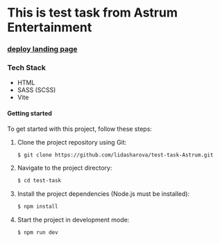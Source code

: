# This is test task from Astrum Entertainment

### [deploy landing page](https://test-task-Astrum.netlify.app)

### Tech Stack
- HTML
- SASS (SCSS)
- Vite

#### Getting started

To get started with this project, follow these steps:
1. Clone the project repository using Git:
   ```bash
   $ git clone https://github.com/lidasharova/test-task-Astrum.git
   ```
2. Navigate to the project directory:
   ```bash
   $ cd test-task
   ```
3. Install the project dependencies (Node.js must be installed):
   ```bash
   $ npm install
   ```
4. Start the project in development mode:
   ```bash
   $ npm run dev
   ```